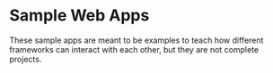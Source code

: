 # Sample Web Apps
These sample apps are meant to be examples to teach how different frameworks can interact with each other, but they are not complete projects. 
